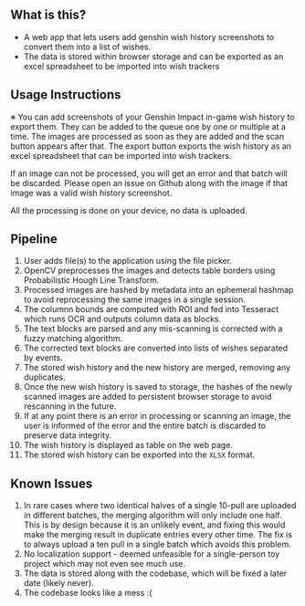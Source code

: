 ## What is this?
- A web app that lets users add genshin wish history screenshots to convert them into a list of wishes.
- The data is stored within browser storage and can be exported as an excel spreadsheet to be imported into wish trackers

## Usage Instructions
※ You can add screenshots of your Genshin Impact in-game wish history to export them. They can be added to the queue one by one or multiple at a time. The images are processed as soon as they are added and the scan button appears after that. The export button exports the wish history as an excel spreadsheet that can be imported into wish trackers.

If an image can not be processed, you will get an error and that batch will be discarded. Please open an issue on Github along with the image if that image was a valid wish history screenshot.

All the processing is done on your device, no data is uploaded.

## Pipeline

1. User adds file(s) to the application using the file picker.
1. OpenCV preprocesses the images and detects table borders using Probabilistic Hough Line Transform.
1. Processed images are hashed by metadata into an ephemeral hashmap to avoid reprocessing the same images in a single session.
1. The columnn bounds are computed with ROI and fed into Tesseract which runs OCR and outputs column data as blocks.
1. The text blocks are parsed and any mis-scanning is corrected with a fuzzy matching algorithm.
1. The corrected text blocks are converted into lists of wishes separated by events.
1. The stored wish history and the new history are merged, removing any duplicates.
1. Once the new wish history is saved to storage, the hashes of the newly scanned images are added to persistent browser storage to avoid rescanning in the future.
1. If at any point there is an error in processing or scanning an image, the user is informed of the error and the entire batch is discarded to preserve data integrity.
1. The wish history is displayed as table on the web page.
1. The stored wish history can be exported into the `XLSX` format.


## Known Issues
1. In rare cases where two identical halves of a single 10-pull are uploaded in different batches, the merging algorithm will only include one half. This is by design because it is an unlikely event, and fixing this would make the merging result in duplicate entries every other time. The fix is to always upload a ten pull in a single batch which avoids this problem.
1. No localization support - deemed unfeasible for a single-person toy project which may not even see much use.
1. The data is stored along with the codebase, which will be fixed a later date (likely never).
1. The codebase looks like a mess :(